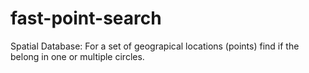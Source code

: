 # fast-point-search
Spatial Database: For a set of geograpical locations (points) find if the belong in one or multiple circles.
